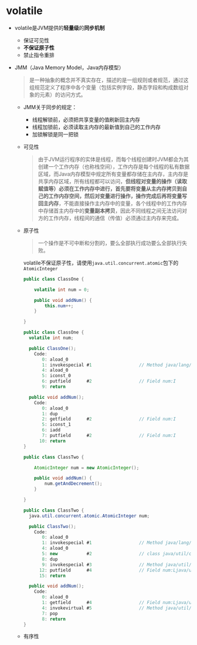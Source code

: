# volatile

* volatile是JVM提供的**轻量级**的**同步机制**
  * 保证可见性
  * **不保证原子性**
  * 禁止指令重排

* JMM（Java Memory Model，Java内存模型）
  > 是一种抽象的概念并不真实存在，描述的是一组规则或者规范，通过这组规范定义了程序中各个变量（包括实例字段，静态字段和构成数组对象的元素）的访问方式。
  * JMM关于同步的规定：
    * 线程解锁前，必须把共享变量的值刷新回主内存
    * 线程加锁前，必须读取主内存的最新值到自己的工作内存
    * 加锁解锁是同一把锁
  * 可见性
    > 由于JVM运行程序的实体是线程，而每个线程创建时JVM都会为其创建一个工作内存（也称栈空间），工作内存是每个线程的私有数据区域，而Java内存模型中规定所有变量都存储在主内存，主内存是共享内存区域，所有线程都可以访问，**但线程对变量的操作（读取赋值等）必须在工作内存中进行，首先要将变量从主内存拷贝到自己的工作内存空间，然后对变量进行操作，操作完成后再将变量写回主内存**，不能直接操作主内存中的变量，各个线程中的工作内存中存储首主内存中的**变量副本拷贝**，因此不同线程之间无法访问对方的工作内存，线程间的通信（传值）必须通过主内存来完成。
  * 原子性
    > 一个操作是不可中断和分割的，要么全部执行成功要么全部执行失败。

    volatile不保证原子性，请使用```java.util.concurrent.atomic```包下的```AtomicInteger```
    ```java
    public class ClassOne {

        volatile int num = 0;

        public void addNum() {
            this.num++;
        }

    }

    public class ClassOne {
      volatile int num;

      public ClassOne();
        Code:
           0: aload_0
           1: invokespecial #1                  // Method java/lang/Object."<init>":()V
           4: aload_0
           5: iconst_0
           6: putfield      #2                  // Field num:I
           9: return

      public void addNum();
        Code:
           0: aload_0
           1: dup
           2: getfield      #2                  // Field num:I
           5: iconst_1
           6: iadd
           7: putfield      #2                  // Field num:I
          10: return
    }
    ```
    ```java
    public class ClassTwo {

        AtomicInteger num = new AtomicInteger();

        public void addNum() {
            num.getAndDecrement();
        }

    }

    public class ClassTwo {
      java.util.concurrent.atomic.AtomicInteger num;

      public ClassTwo();
        Code:
           0: aload_0
           1: invokespecial #1                  // Method java/lang/Object."<init>":()V
           4: aload_0
           5: new           #2                  // class java/util/concurrent/atomic/AtomicInteger
           8: dup
           9: invokespecial #3                  // Method java/util/concurrent/atomic/AtomicInteger."<init>":()V
          12: putfield      #4                  // Field num:Ljava/util/concurrent/atomic/AtomicInteger;
          15: return

      public void addNum();
        Code:
           0: aload_0
           1: getfield      #4                  // Field num:Ljava/util/concurrent/atomic/AtomicInteger;
           4: invokevirtual #5                  // Method java/util/concurrent/atomic/AtomicInteger.getAndDecrement:()I
           7: pop
           8: return
    }
    ```
  * 有序性
